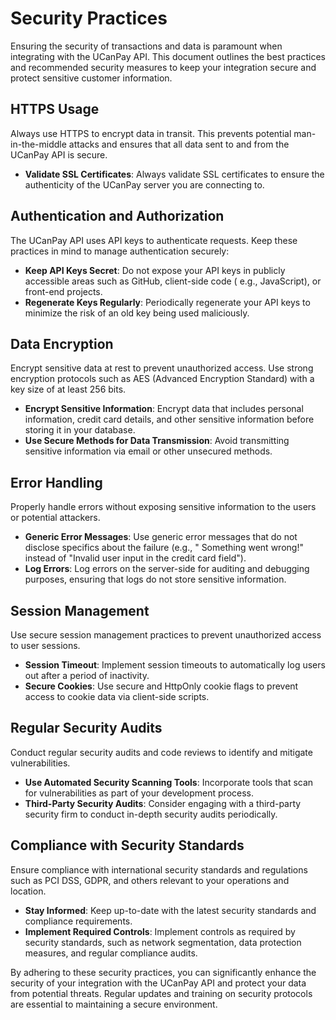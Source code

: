 # Security Practices

Ensuring the security of transactions and data is paramount when integrating with the UCanPay API. This document
outlines the best practices and recommended security measures to keep your integration secure and protect sensitive
customer information.

## HTTPS Usage

Always use HTTPS to encrypt data in transit. This prevents potential man-in-the-middle attacks and ensures that all data
sent to and from the UCanPay API is secure.

- **Validate SSL Certificates**: Always validate SSL certificates to ensure the authenticity of the UCanPay server you
  are connecting to.

## Authentication and Authorization

The UCanPay API uses API keys to authenticate requests. Keep these practices in mind to manage authentication securely:

- **Keep API Keys Secret**: Do not expose your API keys in publicly accessible areas such as GitHub, client-side code (
  e.g., JavaScript), or front-end projects.
- **Regenerate Keys Regularly**: Periodically regenerate your API keys to minimize the risk of an old key being used
  maliciously.

## Data Encryption

Encrypt sensitive data at rest to prevent unauthorized access. Use strong encryption protocols such as AES (Advanced
Encryption Standard) with a key size of at least 256 bits.

- **Encrypt Sensitive Information**: Encrypt data that includes personal information, credit card details, and other
  sensitive information before storing it in your database.
- **Use Secure Methods for Data Transmission**: Avoid transmitting sensitive information via email or other unsecured
  methods.

## Error Handling

Properly handle errors without exposing sensitive information to the users or potential attackers.

- **Generic Error Messages**: Use generic error messages that do not disclose specifics about the failure (e.g., "
  Something went wrong!" instead of "Invalid user input in the credit card field").
- **Log Errors**: Log errors on the server-side for auditing and debugging purposes, ensuring that logs do not store
  sensitive information.

## Session Management

Use secure session management practices to prevent unauthorized access to user sessions.

- **Session Timeout**: Implement session timeouts to automatically log users out after a period of inactivity.
- **Secure Cookies**: Use secure and HttpOnly cookie flags to prevent access to cookie data via client-side scripts.

## Regular Security Audits

Conduct regular security audits and code reviews to identify and mitigate vulnerabilities.

- **Use Automated Security Scanning Tools**: Incorporate tools that scan for vulnerabilities as part of your development
  process.
- **Third-Party Security Audits**: Consider engaging with a third-party security firm to conduct in-depth security
  audits periodically.

## Compliance with Security Standards

Ensure compliance with international security standards and regulations such as PCI DSS, GDPR, and others relevant to
your operations and location.

- **Stay Informed**: Keep up-to-date with the latest security standards and compliance requirements.
- **Implement Required Controls**: Implement controls as required by security standards, such as network segmentation,
  data protection measures, and regular compliance audits.

By adhering to these security practices, you can significantly enhance the security of your integration with the UCanPay
API and protect your data from potential threats. Regular updates and training on security protocols are essential to
maintaining a secure environment.
